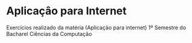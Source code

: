 # Aplicaçâo para Internet
Exercícios realizado da matéria (Aplicação para internet) 1º Semestre do Bacharel Ciências da Computação 
